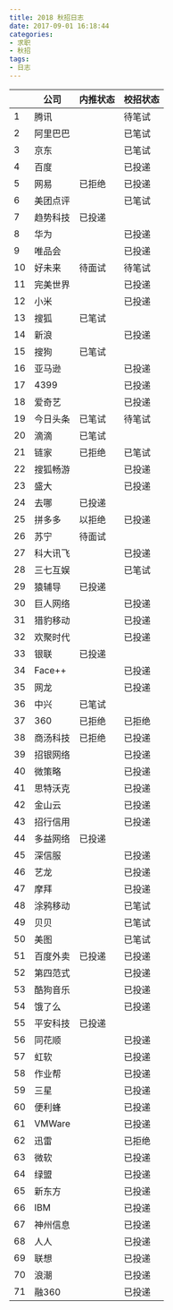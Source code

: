 ```yaml
---
title: 2018 秋招日志
date: 2017-09-01 16:18:44
categories:
- 求职
- 秋招
tags:
- 日志
---
```

||公司|内推状态|校招状态|
|---|---|---|---|
|1	|	腾讯		|			|	待笔试	|
|2	|	阿里巴巴	|			|	已笔试	|
|3	|	京东		|			|	已笔试	|
|4	|	百度		|			|	已投递	|
|5	|	网易		|	已拒绝	|	已投递	|
|6	|	美团点评	|			|	已笔试	|
|7	|	趋势科技	|	已投递	|			|
|8	|	华为		|			|	已投递	|
|9	|	唯品会	|			|	已投递	|
|10	|	好未来	|	待面试	|	待笔试	|
|11	|	完美世界	|			|	已投递	|
|12	|	小米		|			|	已投递	|
|13	|	搜狐		|	已笔试	|			|
|14	|	新浪		|			|	已投递	|
|15	|	搜狗		|	已笔试	|			|
|16	|	亚马逊	|			|	已投递	|
|17	|	4399	|			|	已投递	|
|18	|	爱奇艺	|			|	已投递	|
|19	|	今日头条	|	已笔试	|	待笔试	|
|20	|	滴滴		|	已笔试	|			|
|21	|	链家		|	已拒绝	|	已笔试	|
|22	|	搜狐畅游	|			|	已投递	|
|23	|	盛大		|			|	已投递	|
|24	|	去哪		|	已投递	|			|
|25	|	拼多多	|	以拒绝	|	已投递	|
|26	|	苏宁		|	待面试	|			|
|27	|	科大讯飞	|			|	已投递	|
|28	|	三七互娱	|			|	已笔试	|
|29	|	猿辅导	|	已投递	|			|
|30	|	巨人网络	|			|	已投递	|
|31	|	猎豹移动	|			|	已投递	|
|32	|	欢聚时代	|			|	已投递	|
|33	|	银联		|	已投递	|			|
|34	|	Face++	|			|	已投递	|
|35	|	网龙		|			|	已投递	|
|36	|	中兴		|	已笔试	|			|
|37	|	360		|	已拒绝	|	已拒绝	|
|38	|	商汤科技	|	已拒绝	|	已投递	|
|39	|	招银网络	|			|	已投递	|
|40	|	微策略	|			|	已投递	|
|41	|	思特沃克	|			|	已投递	|
|42	|	金山云	|			|	已投递	|
|43	|	招行信用	|			|	已投递	|
|44	|	多益网络	|	已投递	|			|
|45	|	深信服	|			|	已投递	|
|46	|	艺龙		|			|	已投递	|
|47	|	摩拜		|			|	已投递	|
|48	|	涂鸦移动	|			|	已笔试	|
|49	|	贝贝		|			|	已笔试	|
|50	|	美图		|			|	已笔试	|
|51	|	百度外卖	|	已投递	|	已投递	|
|52	|	第四范式	|			|	已投递	|
|53	|	酷狗音乐	|			|	已投递	|
|54	|	饿了么	|			|	已投递	|
|55	|	平安科技	|	已投递	|			|
|56	|	同花顺	|			|	已投递	|
|57	|	虹软		|			|	已投递	|
|58	|	作业帮	|			|	已投递	|
|59	|	三星		|			|	已投递	|
|60	|	便利蜂	|			|	已投递	|
|61	|	VMWare	|			|	已投递	|
|62	|	迅雷		|			|	已拒绝	|
|63	|	微软		|			|	已投递	|
|64	|	绿盟		|			|	已投递	|
|65	|	新东方	|			|	已投递	|
|66	|	IBM		|			|	已投递	|
|67	|	神州信息	|			|	已投递	|
|68	|	人人		|			|	已投递	|
|69	|	联想		|			|	已投递	|
|70	|	浪潮		|			|	已投递	|
|71 |	融360	|			|	已投递	|